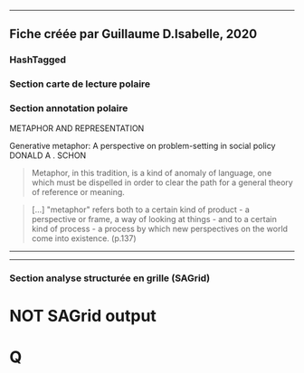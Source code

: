 
----
Fiche créée par Guillaume D.Isabelle, 2020 
---- 

### HashTagged 


### Section carte de lecture polaire
### Section annotation polaire
METAPHOR AND REPRESENTATION



Generative metaphor: A perspective on problem-setting in social policy DONALD A . SCHON



>Metaphor, in this tradition, is a kind of anomaly of language, one which must be dispelled in order to clear the path for a general theory of reference or meaning.



> [...] "metaphor" refers both to a certain kind of product - a perspective or frame, a way of looking at things - and to a certain kind of process - a process by which new perspectives on the world come into existence. (p.137)






----

----



### Section analyse structurée en grille (SAGrid)


# NOT SAGrid output

# Q

